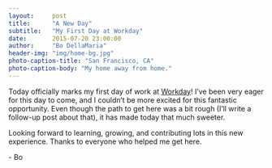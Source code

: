 ```yaml
---
layout:     post
title:      "A New Day"
subtitle:   "My First Day at Workday"
date:       2015-07-20 23:00:00
author:     "Bo DellaMaria"
header-img: "img/home-bg.jpg"
photo-caption-title: "San Francisco, CA"
photo-caption-body: "My home away from home."
---
```


Today officially marks my first day of work at [Workday](http://www.workday.com/)! I’ve been very eager for this day to come, and I couldn’t be more excited for this fantastic opportunity. Even though the path to get here was a bit rough (I’ll write a follow-up post about that), it has made today that much sweeter.

Looking forward to learning, growing, and contributing lots in this new experience. Thanks to everyone who helped me get here.

 \- Bo